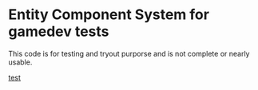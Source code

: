 Entity Component System for gamedev tests
=============
This code is for testing and tryout purporse and is not complete or nearly usable.

[test](javascript:alert("test");)

